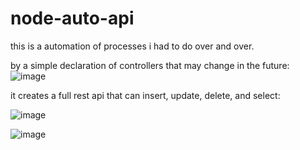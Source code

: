 # node-auto-api

this is a automation of processes i had to do over and over.

by a simple declaration of controllers that may change in the future:
![image](https://user-images.githubusercontent.com/66787043/156659815-a2de4190-021b-4348-8bae-a5ea547f2ece.png)

it creates a full rest api that can insert, update, delete, and select:

![image](https://user-images.githubusercontent.com/66787043/156659994-1ad87211-b711-40ce-8ae3-af4cf791a050.png)

![image](https://user-images.githubusercontent.com/66787043/156660623-e9118a10-57ba-42f6-b720-d288ee22719d.png)
